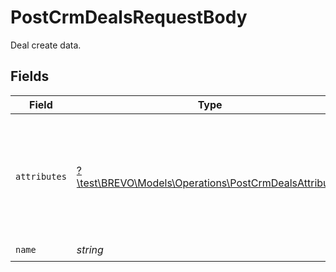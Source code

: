# PostCrmDealsRequestBody

Deal create data.


## Fields

| Field                                                                                                                                                                                                                                                                  | Type                                                                                                                                                                                                                                                                   | Required                                                                                                                                                                                                                                                               | Description                                                                                                                                                                                                                                                            | Example                                                                                                                                                                                                                                                                |
| ---------------------------------------------------------------------------------------------------------------------------------------------------------------------------------------------------------------------------------------------------------------------- | ---------------------------------------------------------------------------------------------------------------------------------------------------------------------------------------------------------------------------------------------------------------------- | ---------------------------------------------------------------------------------------------------------------------------------------------------------------------------------------------------------------------------------------------------------------------- | ---------------------------------------------------------------------------------------------------------------------------------------------------------------------------------------------------------------------------------------------------------------------- | ---------------------------------------------------------------------------------------------------------------------------------------------------------------------------------------------------------------------------------------------------------------------- |
| `attributes`                                                                                                                                                                                                                                                           | [?\test\BREVO\Models\Operations\PostCrmDealsAttributes](../../Models/Operations/PostCrmDealsAttributes.md)                                                                                                                                                             | :heavy_minus_sign:                                                                                                                                                                                                                                                     | Attributes for deal creation<br/><br/>If you want to create a deal on a specific pipeline and stage you can use the following attributes `pipeline` and `deal_stage`.<br/><br/>Pipeline and deal_stage are ids you can fetch using this endpoint `/crm/pipeline/details/{pipelineID}`<br/> | {"deal_owner":"6093d2425a9b436e9519d034","amount":12}                                                                                                                                                                                                                  |
| `name`                                                                                                                                                                                                                                                                 | *string*                                                                                                                                                                                                                                                               | :heavy_check_mark:                                                                                                                                                                                                                                                     | Name of deal                                                                                                                                                                                                                                                           | Deal: Connect with company                                                                                                                                                                                                                                             |